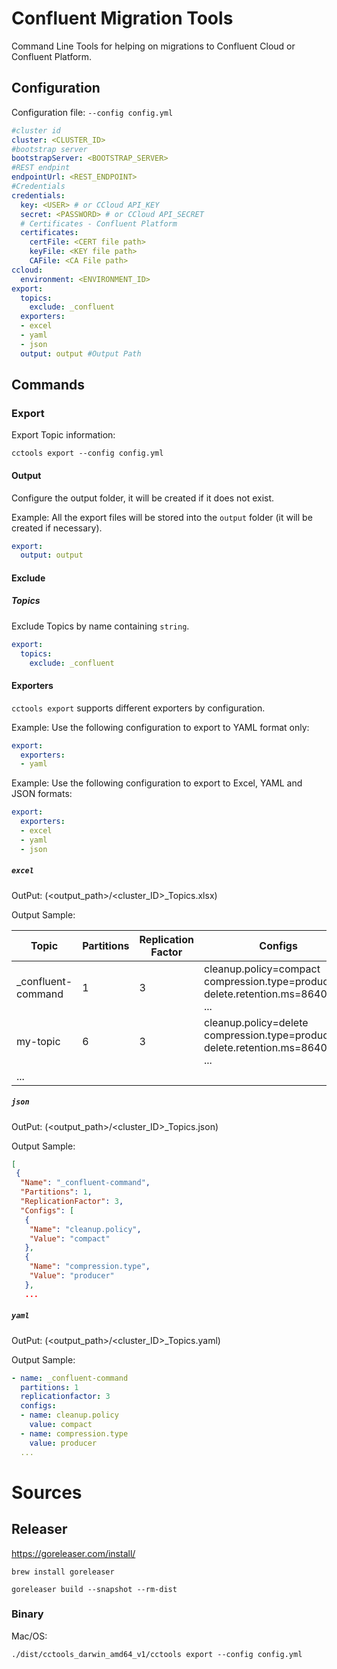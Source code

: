 
# Confluent Migration Tools

Command Line Tools for helping on migrations to Confluent Cloud or Confluent Platform.
 

## Configuration

Configuration file: ```--config config.yml```

```yaml 
#cluster id
cluster: <CLUSTER_ID>
#bootstrap server
bootstrapServer: <BOOTSTRAP_SERVER> 
#REST endpint 
endpointUrl: <REST_ENDPOINT>
#Credentials
credentials: 
  key: <USER> # or CCloud API_KEY 
  secret: <PASSWORD> # or CCloud API_SECRET  
  # Certificates - Confluent Platform 
  certificates: 
    certFile: <CERT file path>  
    keyFile: <KEY file path>  
    CAFile: <CA File path>
ccloud:
  environment: <ENVIRONMENT_ID>  
export:
  topics:
    exclude: _confluent
  exporters: 
  - excel
  - yaml 
  - json  
  output: output #Output Path
```

## Commands

### Export

Export Topic information:

```cctools export --config config.yml```

#### Output

Configure the output folder, it will be created if it does not exist. 

Example: All the export files will be stored into the ```output``` folder (it will be created if necessary).
  
```yaml
export: 
  output: output 
```

#### Exclude 

##### Topics

Exclude Topics by name containing ```string```.

```yaml
export:
  topics:
    exclude: _confluent
```

#### Exporters

```cctools export``` supports different exporters by configuration.

Example: Use the following configuration to export to YAML format only:

```yaml
export:
  exporters:  
  - yaml  
```

Example: Use the following configuration to export to Excel, YAML and JSON formats: 

```yaml
export:
  exporters: 
  - excel
  - yaml 
  - json  
```

##### ```excel```

OutPut: (<output_path>/<cluster_ID>_Topics.xlsx)

Output Sample: 

| Topic	| Partitions |	Replication Factor | Configs |
|-------|------------|---------------------|---------|
|_confluent-command |	1 |	3 |	cleanup.policy=compact compression.type=producer delete.retention.ms=86400000 ...|
| my-topic | 6 | 3 | cleanup.policy=delete compression.type=producer delete.retention.ms=86400000 ...| 
| ... | | | | 

##### ```json```

OutPut: (<output_path>/<cluster_ID>_Topics.json)

Output Sample:

```json
[
 {
  "Name": "_confluent-command",
  "Partitions": 1,
  "ReplicationFactor": 3,
  "Configs": [
   {
    "Name": "cleanup.policy",
    "Value": "compact"
   },
   {
    "Name": "compression.type",
    "Value": "producer"
   },
   ...
```

##### ```yaml```

OutPut: (<output_path>/<cluster_ID>_Topics.yaml)

Output Sample: 

```yaml
- name: _confluent-command
  partitions: 1
  replicationfactor: 3
  configs:
  - name: cleanup.policy
    value: compact
  - name: compression.type
    value: producer
  ...
```

# Sources

## Releaser

https://goreleaser.com/install/

```brew install goreleaser```

```goreleaser build --snapshot --rm-dist```

### Binary

Mac/OS:

```./dist/cctools_darwin_amd64_v1/cctools export --config config.yml```

 